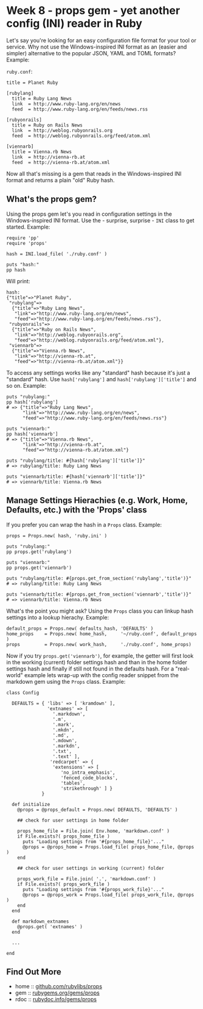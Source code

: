 # Week 8 - props gem - yet another config (INI) reader in Ruby


Let's say you're looking for an easy configuration file format for your tool or service.
Why not use the Windows-inspired INI format as an (easier and simpler) alternative to the popular JSON, YAML
and TOML formats? Example:

`ruby.conf`:

~~~
title = Planet Ruby

[rubylang]
  title = Ruby Lang News
  link  = http://www.ruby-lang.org/en/news
  feed  = http://www.ruby-lang.org/en/feeds/news.rss

[rubyonrails]
  title = Ruby on Rails News
  link  = http://weblog.rubyonrails.org
  feed  = http://weblog.rubyonrails.org/feed/atom.xml

[viennarb]
  title = Vienna.rb News
  link  = http://vienna-rb.at
  feed  = http://vienna-rb.at/atom.xml
~~~

Now all that's missing is a gem that reads in the Windows-inspired INI format and returns a plain "old" Ruby hash.

## What's the props gem?

Using the props gem let's you read in configuration settings in the Windows-inspired INI format.
Use the - surprise, surprise - `INI` class to get started. Example:

~~~
require 'pp'
require 'props'

hash = INI.load_file( './ruby.conf' )

puts "hash:"
pp hash
~~~

Will print:

~~~
hash:
{"title"=>"Planet Ruby",
 "rubylang"=>
  {"title"=>"Ruby Lang News",
   "link"=>"http://www.ruby-lang.org/en/news",
   "feed"=>"http://www.ruby-lang.org/en/feeds/news.rss"},
 "rubyonrails"=>
  {"title"=>"Ruby on Rails News",
   "link"=>"http://weblog.rubyonrails.org",
   "feed"=>"http://weblog.rubyonrails.org/feed/atom.xml"},
 "viennarb"=>
  {"title"=>"Vienna.rb News",
   "link"=>"http://vienna-rb.at",
   "feed"=>"http://vienna-rb.at/atom.xml"}}
~~~

To access any settings works like any "standard" hash because it's just a "standard" hash.
Use `hash['rubylang']` and `hash['rubylang']['title']` and so on. Example:

~~~
puts "rubylang:"
pp hash['rubylang']
# => {"title"=>"Ruby Lang News",
      "link"=>"http://www.ruby-lang.org/en/news",
      "feed"=>"http://www.ruby-lang.org/en/feeds/news.rss"}

puts "viennarb:"
pp hash['viennarb']
# => {"title"=>"Vienna.rb News",
      "link"=>"http://vienna-rb.at",
      "feed"=>"http://vienna-rb.at/atom.xml"}

puts "rubylang/title: #{hash['rubylang']['title']}"
# => rubylang/title: Ruby Lang News

puts "viennarb/title: #{hash['viennarb']['title']}"
# => viennarb/title: Vienna.rb News
~~~



## Manage Settings Hierachies (e.g. Work, Home, Defaults, etc.) with the 'Props' class

If you prefer you can wrap the hash in a `Props` class. Example:

~~~
props = Props.new( hash, 'ruby.ini' )

puts "rubylang:"
pp props.get('rubylang')

puts "viennarb:"
pp props.get('viennarb')

puts "rubylang/title: #{props.get_from_section('rubylang','title')}"
# => rubylang/title: Ruby Lang News

puts "viennarb/title: #{props.get_from_section('viennarb','title')}"
# => viennarb/title: Vienna.rb News
~~~

What's the point you might ask? Using the `Props` class you can linkup hash settings
into a lookup hierachy. Example:

~~~
default_props = Props.new( defaults_hash, 'DEFAULTS' )
home_props    = Props.new( home_hash,     '~/ruby.conf', default_props )
props         = Props.new( work_hash,     './ruby.conf', home_props)
~~~

Now if you try `props.get('viennarb')`, for example, the getter will first
look in the working (current) folder settings hash
and than in the home folder settings hash and finally if still not found in the defaults hash.
For a "real-world" example lets wrap-up with the config reader snippet from the markdown gem
using the `Props` class. Example:

~~~
class Config

  DEFAULTS = { 'libs' => [ 'kramdown' ],
               'extnames' => [
                 '.markdown',
                 '.m',
                 '.mark',
                 '.mkdn',
                 '.md',
                 '.mdown',
                 '.markdn',
                 '.txt',
                 '.text' ],
                'redcarpet' => {
                 'extensions' => [
                    'no_intra_emphasis',
                    'fenced_code_blocks',
                    'tables',
                    'strikethrough' ] }
             }

  def initialize
    @props = @props_default = Props.new( DEFAULTS, 'DEFAULTS' )

    ## check for user settings in home folder

    props_home_file = File.join( Env.home, 'markdown.conf' )
    if File.exists?( props_home_file )
      puts "Loading settings from '#{props_home_file}'..."
      @props = @props_home = Props.load_file( props_home_file, @props )
    end

    ## check for user settings in working (current) folder

    props_work_file = File.join( '.', 'markdown.conf' )
    if File.exists?( props_work_file )
      puts "Loading settings from '#{props_work_file}'..."
      @props = @props_work = Props.load_file( props_work_file, @props )
    end
  end

  def markdown_extnames
    @props.get( 'extnames' )
  end

  ...

end
~~~


## Find Out More

* home     :: [github.com/rubylibs/props](https://github.com/rubylibs/props)
* gem      :: [rubygems.org/gems/props](https://rubygems.org/gems/props)
* rdoc     :: [rubydoc.info/gems/props](http://rubydoc.info/gems/props)
